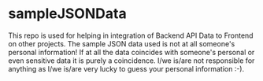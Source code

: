 # sampleJSONData
This repo is used for helping in integration of Backend API Data to Frontend on other projects. The sample JSON data used is not at all someone's personal information! If at all the data coincides with someone's personal or even sensitive data it is purely a coincidence. I/we is/are not responsible for anything as I/we is/are very lucky to guess your personal information :-).
